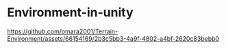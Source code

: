 # Environment-in-unity

https://github.com/omara2001/Terrain-Environment/assets/66154169/2b3c5bb3-4a9f-4802-a4bf-2620c83bebb0

